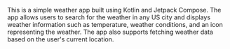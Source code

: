 This is a simple weather app built using Kotlin and Jetpack Compose. The app allows users to search for the weather in any US city and displays weather information such as temperature, weather conditions, and an icon representing the weather. The app also supports fetching weather data based on the user's current location.

